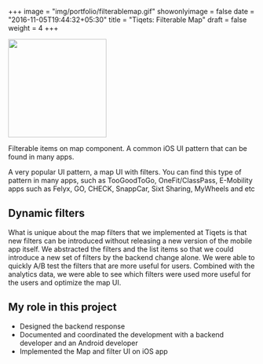 +++
image = "img/portfolio/filterablemap.gif"
showonlyimage = false
date = "2016-11-05T19:44:32+05:30"
title = "Tiqets: Filterable Map"
draft = false
weight = 4
+++

<p>
<img src="/img/portfolio/filterablemap.gif" width="200"/>
</p>

Filterable items on map component.
A common iOS UI pattern that can be found in many apps. 
<!--more-->

A very popular UI pattern, a map UI with filters. You can find this type of pattern in many apps, such as TooGoodToGo, OneFit/ClassPass, E-Mobility apps such as Felyx, GO, CHECK, SnappCar, Sixt Sharing, MyWheels and etc
## Dynamic filters

What is unique about the map filters that we implemented at Tiqets is that new filters can be introduced without releasing a new version of the mobile app itself. We abstracted the filters and the list items so that we could introduce a new set of filters by the backend change alone. We were able to quickly A/B test the filters that are more useful for users. 
Combined with the analytics data, we were able to see which filters were used more useful for the users and optimize the map UI.

## My role in this project
- Designed the backend response
- Documented and coordinated the development with a backend developer and an Android developer 
- Implemented the Map and filter UI on iOS app
